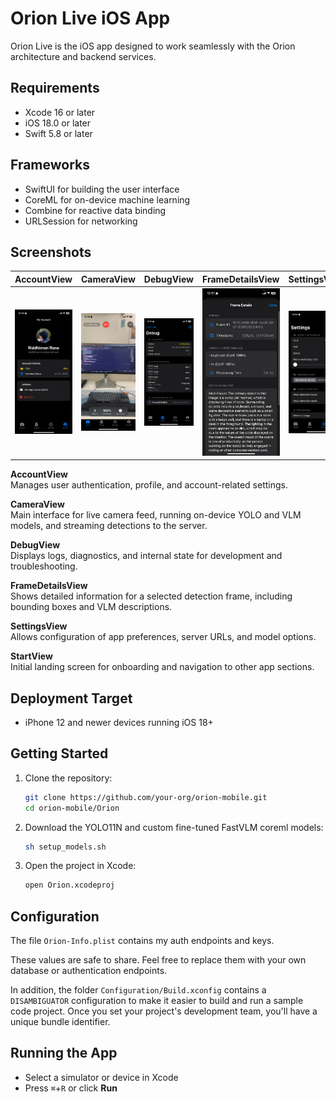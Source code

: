 # Orion Live iOS App

Orion Live is the iOS app designed to work seamlessly with the Orion architecture and backend services.

## Requirements

- Xcode 16 or later  
- iOS 18.0 or later  
- Swift 5.8 or later  

## Frameworks

- SwiftUI for building the user interface  
- CoreML for on-device machine learning  
- Combine for reactive data binding  
- URLSession for networking  

## Screenshots

| AccountView | CameraView | DebugView | FrameDetailsView | SettingsView | StartView |
|:-----------:|:----------:|:---------:|:---------------:|:------------:|:---------:|
| ![AccountView](../demo/mobile/AccountView.png) | ![CameraView](../demo/mobile/CameraView.png) | ![DebugView](../demo/mobile/DebugView.png) | ![FrameDetailsView](../demo/mobile/FrameDetailsView.png) | ![SettingsView](../demo/mobile/SettingsView.png) | ![StartView](../demo/mobile/StartView.png) |

**AccountView**  
Manages user authentication, profile, and account-related settings.

**CameraView**  
Main interface for live camera feed, running on-device YOLO and VLM models, and streaming detections to the server.

**DebugView**  
Displays logs, diagnostics, and internal state for development and troubleshooting.

**FrameDetailsView**  
Shows detailed information for a selected detection frame, including bounding boxes and VLM descriptions.

**SettingsView**  
Allows configuration of app preferences, server URLs, and model options.

**StartView**  
Initial landing screen for onboarding and navigation to other app sections.

## Deployment Target

- iPhone 12 and newer devices running iOS 18+

## Getting Started

1. Clone the repository:  

   ```bash
   git clone https://github.com/your-org/orion-mobile.git
   cd orion-mobile/Orion
   ```

2. Download the YOLO11N and custom fine-tuned FastVLM coreml models:  

   ```bash
   sh setup_models.sh
   ```

3. Open the project in Xcode:  

   ```bash
   open Orion.xcodeproj
   ```

## Configuration

The file `Orion-Info.plist` contains my auth endpoints and keys.

These values are safe to share. Feel free to replace them with your own database or authentication endpoints.

In addition, the folder `Configuration/Build.xconfig` contains a `DISAMBIGUATOR` configuration to make it easier to build and run a sample code project. Once you set your project's development team, you'll have a unique bundle identifier.

## Running the App

- Select a simulator or device in Xcode  
- Press `⌘`+`R` or click **Run**
